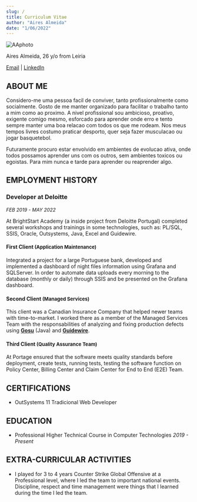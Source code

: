 ```yaml
---
slug: /
title: Curriculum Vitae
author: "Aires Almeida"
date: "1/06/2022"
---
```


<div class="css-user-profile" ><img  src="https://avatars.githubusercontent.com/u/83076437?v=4" alt="AAphoto"/>

<p class="user-name" >Aires Almeida, 26 y/o from Leiria</p>
<a href="mailto:airesalmeida27@gmail.com?">Email</a> | <a href="https://www.linkedin.com/in/aires-almeida-200933187/">LinkedIn</a>
</div>


## ABOUT ME
<p class="align-text">Considero-me uma pessoa facil de conviver, tanto profissionalmente como socialmente. Gosto de me manter organizado para facilitar o trabalho tanto a mim como ao proximo.
A nivel profissional sou ambicioso, proativo, exigente comigo mesmo, esforcado para aprender onde erro e tento sempre manter uma boa relacao com todos os que me rodeam. Nos meus tempos livres costumo praticar desporto, quer seja fazer musculacao ou jogar basquetebol.  

Futuramente procuro estar envolvido em ambientes de evolucao ativa, onde todos possamos aprender uns com os outros, sem ambientes toxicos ou egoistas. Para mim nunca e tarde para aprender ou reaprender algo.</p>

## EMPLOYMENT HISTORY 
### Developer at Deloitte 
_<font size="2"> FEB 2019 - MAY 2022</font>_

At BrightStart Academy (a inside project from Deloitte Portugal) completed several workshops and trainings in some technologies, such as: PL/SQL, SSIS, Oracle, Outsystems, Java, Excel and Guidewire.

#### First Client<font size="2"> (Application Maintenance)</font>


Integrated a project for a large Portuguese bank, developed and implemented a dashboard of night files information using Grafana and SQLServer.
In order to automate data uploads every morning to the database (monthly or daily) through SSIS and be presented on the Grafana dashboard.

#### Second Client<font size="2"> (Managed Services)</font>


This client was a Canadian Insurance Company that helped newer teams with time-to-market. I worked there as a member of the Managed Services Team with the responsabilities of analyzing and fixing production defects using **[Gosu](https://gosu-lang.github.io/ )** (Java) and **[Guidewire](https://www.guidewire.com/)**.

#### Third Client<font size="2"> (Quality Assurance Team)</font>

At Portage ensured that the software meets quality standards before deployment, create tests, running tests, testing the software function on Policy Center, Billing Center and Claim Center for End to End (E2E) Team.

## CERTIFICATIONS
- OutSystems 11 Tradicional Web Developer

## EDUCATION
- Professional Higher Technical Course in Computer Technologies _2019 - Present_

## EXTRA-CURRICULAR ACTIVITIES
- I played for 3 to 4 years Counter Strike Global Offensive at a Professional level, where I led the team to important national events. Discipline, respect and time management were things that I learned during the time I led the team. 